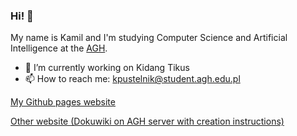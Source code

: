 ### Hi! 👋

My name is Kamil and I'm studying Computer Science and Artificial Intelligence at the [AGH](https://www.agh.edu.pl/).

- 🔭 I’m currently working on Kidang Tikus
- 📫 How to reach me: [kpustelnik@student.agh.edu.pl](mailto:kpustelnik@student.agh.edu.pl)

[My Github pages website](https://kpustelnik.github.io)

[Other website (Dokuwiki on AGH server with creation instructions)](https://student.agh.edu.pl/~kpusteln/)
